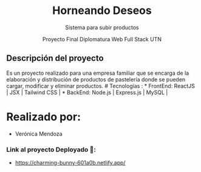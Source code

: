 <h1 align = "center">Horneando Deseos</h1>
<p align = "center">Sistema para subir productos </p>
<p align = "center">Proyecto Final Diplomatura Web Full Stack UTN</p>

<h2>Descripción del proyecto</h2>
Es un proyecto realizado para una empresa familiar que se encarga de la elaboración y distribución de productos de pastelería donde se pueden cargar, modificar y eliminar productos.
# Tecnologías :
* FrontEnd: ReactJS | JSX | Tailwind CSS |
* BackEnd:  Node.js | Express.js | MySQL |

# Realizado por: 

* Verónica Mendoza 

### Link al proyecto Deployado 🔗:
* https://charming-bunny-601a0b.netlify.app/
